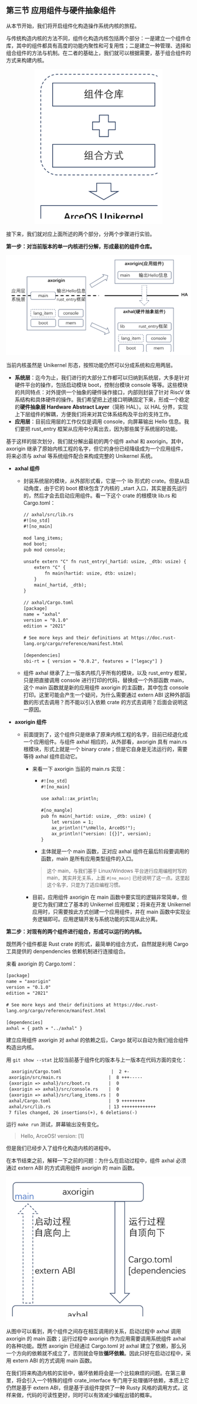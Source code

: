 ## 第三节 应用组件与硬件抽象组件



从本节开始，我们将开启组件化构造操作系统内核的旅程。

与传统构造内核的方法不同，组件化构造内核包括两个部分：一是建立一个组件仓库，其中的组件都具有高度的功能内聚性和可复用性；二是建立一种管理、选择和组合组件的方法与机制。在二者的基础上，我们就可以根据需要，基于组合组件的方式来构建内核。

<div style="text-align:center">
   <img src="./img/组件化构造内核.svg" alt="组件化构造内核"  style="zoom:70%"/>
</div>


接下来，我们就对应上面所述的两个部分，分两个步骤进行实验。

**第一步：对当前版本的单一内核进行分解，形成最初的组件仓库。**

<div style="text-align:center">
   <img src="./img/最早的组件.svg" alt="最早的组件"   style="zoom:100%"/>
</div>


当前内核虽然是 Unikernel 形态，按照功能仍然可以分成系统和应用两层。

- **系统层**：迄今为止，我们进行的大部分工作都可以归纳到系统层，大多是针对硬件平台的操作，包括启动模块 boot，控制台模块 console 等等。这些模块的共同特点：对外提供一个抽象的硬件操作接口，内部则封装了针对 RiscV 体系结构和具体硬件的操作。我们希望把上述接口明确固定下来，形成一个稳定的**硬件抽象层 Hardware Abstract Layer**（简称 HAL）。以 HAL 分界，实现上下层组件的解耦，方便我们将来对其它体系结构及平台的支持工作。
- **应用层**：目前应用层的工作仅仅是调用 console，向屏幕输出 Hello 信息。我们要把 rust_entry 框架从应用中分离出去，因为那些属于系统层的功能。



基于这样的层次划分，我们就分解出最初的两个组件 axhal 和 axorigin。其中，axorigin 继承了原始内核工程的名字，但它的身份已经降级成为一个应用组件，将来必须与 axhal 等系统组件配合来构成完整的 Unikernel 系统。

- **axhal 组件**

  - 封装系统层的模块，从外部形式看，它是一个 lib 形式的 crate。但是从启动角度，由于它的 boot 模块包含了内核的 _start 入口，其实是首先运行的，然后才会去启动应用组件。看一下这个 crate 的根模块 lib.rs 和 Cargo.toml：

    ```rust,editable
    // axhal/src/lib.rs
    #![no_std]
    #![no_main]
    
    mod lang_items;
    mod boot;
    pub mod console;
    
    unsafe extern "C" fn rust_entry(_hartid: usize, _dtb: usize) {
        extern "C" {
            fn main(hartid: usize, dtb: usize);
        }
        main(_hartid, _dtb);
    }
    
    // axhal/Cargo.toml
    [package]
    name = "axhal"
    version = "0.1.0"
    edition = "2021"
    
    # See more keys and their definitions at https://doc.rust-lang.org/cargo/reference/manifest.html
    
    [dependencies]
    sbi-rt = { version = "0.0.2", features = ["legacy"] }
    ```
  
  - 组件 axhal 继承了上一版本内核几乎所有的模块，以及 rust_entry 框架，只是把直接调用 console 进行打印的代码，替换成一个外部函数 main，这个 main 函数就是新的应用组件 axorigin 的主函数，其中包含 console 打印。这里可能会产生一个疑问，为什么需要通过 extern ABI 这种外部函数的形式去调用？而不能以引入依赖 crate 的方式去调用？后面会说明这一原因。
  


- **axorigin 组件**

  - 前面提到了，这个组件只是继承了原来内核工程的名字，目前已经退化成一个应用组件。与组件 axhal 相应的，从外部看，axorigin 具有 main.rs 根模块，形式上就是一个 binary crate；但是它自身是无法运行的，需要等待 axhal 组件启动它。
  
  
    - 来看一下 axorigin 当前的 main.rs 实现：
  
      - ```rust,editable
        #![no_std]
        #![no_main]
        
        use axhal::ax_println;
        
        #[no_mangle]
        pub fn main(_hartid: usize, _dtb: usize) {
            let version = 1;
            ax_println!("\nHello, ArceOS!");
            ax_println!("version: [{}]", version);
        }
        ```
        
      - 主体就是一个 main 函数，正对应 axhal 组件在最后阶段要调用的函数，main 是所有应用类型组件的入口。
      
      > <font size=2>这个 main，与我们基于 Linux/Windows 平台进行应用编程时写的 main，其实并无关系，上面 `#[no_main]` 已经说明了这一点。这里起这个名字，只是为了适应编程习惯。</font>
  
  
  
    - 目前，应用组件 axorigin 在 main 函数中要实现的逻辑非常简单，但是它为我们建立了基本的 Unikernel 应用框架；将来在开发 Unikernel 应用时，只需要按此方式创建一个应用组件，并在 main 函数中实现业务逻辑即可。应用逻辑开发与系统功能的实现从此分离。
  


**第二步：对现有的两个组件进行组合，形成可以运行的内核。**

既然两个组件都是 Rust crate 的形式，最简单的组合方式，自然就是利用 Cargo 工具提供的 denpendencies 依赖机制进行连接组合。

来看 axorigin 的 Cargo.toml：

```toml,editable
[package]
name = "axorigin"
version = "0.1.0"
edition = "2021"

# See more keys and their definitions at https://doc.rust-lang.org/cargo/reference/manifest.html

[dependencies]
axhal = { path = "../axhal" }
```

建立应用组件 axorigin 对 axhal 的依赖之后，Cargo 就可以自动为我们组合组件构造出内核。

用 `git show --stat` 比较当前基于组件化的版本与上一版本在代码方面的变化：

```bash,editable
  axorigin/Cargo.toml                   |  2 +-
 axorigin/src/main.rs                  |  8 +++-----
 {axorigin => axhal}/src/boot.rs       |  0
 {axorigin => axhal}/src/console.rs    |  0
 {axorigin => axhal}/src/lang_items.rs |  0
 axhal/Cargo.toml                      |  9 +++++++++
 axhal/src/lib.rs                      | 13 +++++++++++++
 7 files changed, 26 insertions(+), 6 deletions(-)
```

运行 `make run` 测试，屏幕输出没有变化。

> Hello, ArceOS!
> version: [1]

但是我们已经步入了组件化构造内核的进程中。



在本节结束之前，解释一下之前的问题：为什么在启动过程中，组件 axhal 必须通过 extern ABI 的方式调用组件 axorigin 的 main 函数。

<div style="text-align:center">
   <img src="./img/组件调用关系.svg" alt="组件调用关系" style="zoom:80%" />
</div>


从图中可以看到，两个组件之间存在相互调用的关系，启动过程中 axhal 调用 axorigin 的 main 函数；运行过程中 axorigin 作为应用需要调用系统组件 axhal 的各种功能。既然 axorigin 已经通过 Cargo.toml 对 axhal 建立了依赖，那么另一个方向的依赖就不成立了，否则就会导致**循环依赖**。因此只好在启动过程中，采用 extern ABI 的方式调用 main 函数。

在我们将来构造内核的实验中，循环依赖将会是一个比较麻烦的问题。在第三章里，将会引入一个特殊的组件 crate_interface 专门用于处理循环依赖，本质上它仍然是基于 extern ABI，但是基于该组件提供了一种 Rusty 风格的调用方式，这样来做，代码的可读性更好，同时可以有效减少编程出错的概率。



<script src="https://utteranc.es/client.js"
        repo="OSLearning365/blog-issues"
        issue-term="pathname"
        theme="github-light"
        crossorigin="anonymous"
        async>
</script>
